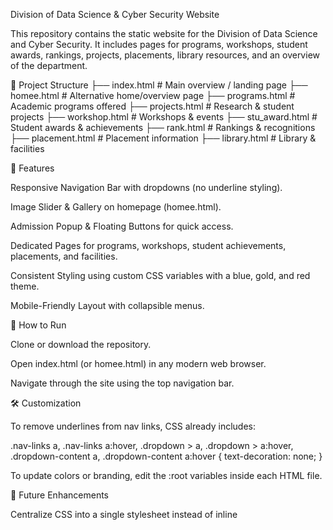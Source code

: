 Division of Data Science & Cyber Security Website

This repository contains the static website for the Division of Data Science and Cyber Security.
It includes pages for programs, workshops, student awards, rankings, projects, placements, library resources, and an overview of the department.

📂 Project Structure
├── index.html         # Main overview / landing page
├── homee.html         # Alternative home/overview page
├── programs.html      # Academic programs offered
├── projects.html      # Research & student projects
├── workshop.html      # Workshops & events
├── stu_award.html     # Student awards & achievements
├── rank.html          # Rankings & recognitions
├── placement.html     # Placement information
├── library.html       # Library & facilities

🎨 Features

Responsive Navigation Bar with dropdowns (no underline styling).

Image Slider & Gallery on homepage (homee.html).

Admission Popup & Floating Buttons for quick access.

Dedicated Pages for programs, workshops, student achievements, placements, and facilities.

Consistent Styling using custom CSS variables with a blue, gold, and red theme.

Mobile-Friendly Layout with collapsible menus.

🚀 How to Run

Clone or download the repository.

Open index.html (or homee.html) in any modern web browser.

Navigate through the site using the top navigation bar.

🛠️ Customization

To remove underlines from nav links, CSS already includes:

.nav-links a,
.nav-links a:hover,
.dropdown > a,
.dropdown > a:hover,
.dropdown-content a,
.dropdown-content a:hover {
    text-decoration: none;
}


To update colors or branding, edit the :root variables inside each HTML file.

📌 Future Enhancements

Centralize CSS into a single stylesheet instead of inline <style> blocks.

Add JavaScript interactivity for smoother dropdowns and sliders.

Optimize images for faster load times.
